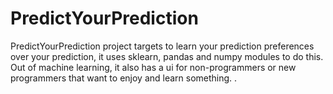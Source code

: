 # PredictYourPrediction

PredictYourPrediction project targets to learn your prediction preferences over your prediction, it uses sklearn, pandas and numpy modules to do this. Out of machine learning, it also has a ui for non-programmers or new programmers that want to enjoy and learn something.
.
